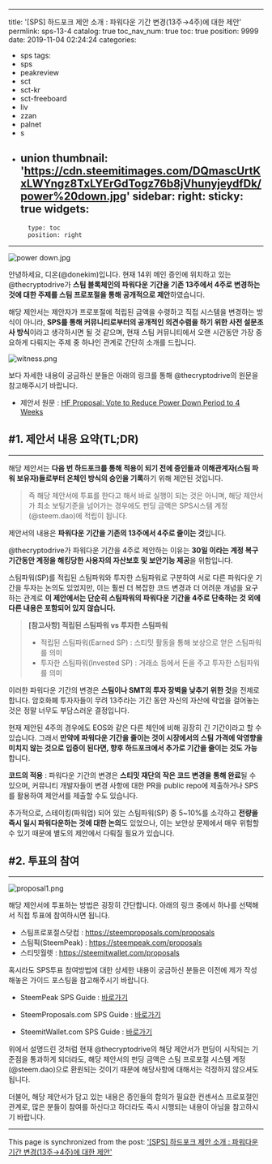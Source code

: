 
---
title: '[SPS] 하드포크 제안 소개 : 파워다운 기간 변경(13주→4주)에 대한 제안'
permlink: sps-13-4
catalog: true
toc_nav_num: true
toc: true
position: 9999
date: 2019-11-04 02:24:24
categories:
- sps
tags:
- sps
- peakreview
- sct
- sct-kr
- sct-freeboard
- liv
- zzan
- palnet
- s
- union
thumbnail: 'https://cdn.steemitimages.com/DQmascUrtKxLWYngz8TxLYErGdTogz76b8jVhunyjeydfDk/power%20down.jpg'
sidebar:
    right:
        sticky: true
widgets:
    -
        type: toc
        position: right
---


![power down.jpg](https://cdn.steemitimages.com/DQmascUrtKxLWYngz8TxLYErGdTogz76b8jVhunyjeydfDk/power%20down.jpg)

안녕하세요, 디온(@donekim)입니다. 현재 14위 메인 증인에 위치하고 있는 @thecryptodrive가 **스팀 블록체인의 파워다운 기간을 기존 13주에서 4주로 변경하는 것에 대한 주제를 스팀 프로포절을 통해 공개적으로 제안**하였습니다. 

해당 제안서는 제안자가 프로포절에 적립된 금액을 수령하고 직접 시스템을 변경하는 방식이 아니라, **SPS를 통해 커뮤니티로부터의 공개적인 의견수렴을 하기 위한 사전 설문조사 방식**이라고 생각하시면 될 것 같으며, 현재 스팀 커뮤니티에서 오랜 시간동안 가장 중요하게 다뤄지는 주제 중 하나인 관계로 간단히 소개를 드립니다.

![witness.png](https://cdn.steemitimages.com/DQmUkyv25QURa2qPvuQZqj28N7omB5iob9tYbS4cCp8bqWk/witness.png)

보다 자세한 내용이 궁금하신 분들은 아래의 링크를 통해 @thecryptodrive의 원문을 참고해주시기 바랍니다.

- 제안서 원문 : [HF Proposal: Vote to Reduce Power Down Period to 4 Weeks](https://steemit.com/steemdao/@thecryptodrive/hf-proposal-vote-to-reduce-power-down-period-to-4-weeks)


## #1. 제안서 내용 요약(TL;DR)
---

해당 제안서는 **다음 번 하드포크를 통해 적용이 되기 전에 증인들과 이해관계자(스팀 파워 보유자)들로부터 온체인 방식의 승인을 기록**하기 위해 제안된 것입니다.

> 즉 해당 제안서에 투표를 한다고 해서 바로 실행이 되는 것은 아니며, 해당 제안서가 최소 보팅기준을 넘어가는 경우에도 펀딩 금액은 SPS시스템 계정(@steem.dao)에 적립이 됩니다.

제안서의 내용은 **파워다운 기간을 기존의 13주에서 4주로 줄이는 것**입니다. 

@thecryptodrive가 파워다운 기간을 4주로 제안하는 이유는 **30일 이라는 계정 복구 기간동안 계정을 해킹당한 사용자의 자산보호 및 보안기능 제공**을 위함입니다.

스팀파워(SP)를 적립된 스팀파워와 투자한 스팀파워로 구분하여 서로 다른 파워다운 기간을 두자는 논의도 있었지만, 이는 훨씬 더 복잡한 코드 변경과 더 어려운 개념을 요구하는 관계로 **이 제안에서는 단순히 스팀파워의 파워다운 기간을 4주로 단축하는 것 외에 다른 내용은 포함되어 있지 않습니다.**

> **[참고사항] 적립된 스팀파워 vs 투자한 스팀파워**
> - 적립된 스팀파워(Earned SP) : 스티밋 활동을 통해 보상으로 얻은 스팀파워를 의미
> - 투자한 스팀파워(Invested SP) : 거래소 등에서 돈을 주고 투자한 스팀파워를 의미

이러한 파워다운 기간의 변경은 **스팀이나 SMT의 투자 장벽을 낮추기 위한 것**을 전제로 합니다. 암호화폐 투자자들이 무려 13주라는 기간 동안 자신의 자산에 락업을 걸어놓는 것은 정말 너무도 부담스러운 결정입니다.

현재 제안된 4주의 경우에도 EOS와 같은 다른 체인에 비해 굉장히 긴 기간이라고 할 수 있습니다. 그래서 **만약에 파워다운 기간을 줄이는 것이 시장에서의 스팀 가격에 악영향을 미치지 않는 것으로 입증이 된다면, 향후 하드포크에서 추가로 기간을 줄이는 것도 가능**합니다.

**코드의 적용** : 파워다운 기간의 변경은 **스티밋 재단의 작은 코드 변경을 통해 완료**될 수 있으며, 커뮤니티 개발자들이 변경 사항에 대한 PR을 public repo에 제출하거나 SPS를 활용하여 제안서를 제출할 수도 있습니다.

추가적으로, 스테이킹(파워업) 되어 있는 스팀파워(SP) 중 5~10%를 소각하고 **전량을 즉시 일시 파워다운하는 것에 대한 논의**도 있었으나, 이는 보안상 문제에서 매우 위험할 수 있기 때문에 별도의 제안에서 다뤄질 필요가 있습니다.


## #2. 투표의 참여
---
![proposal1.png](https://cdn.steemitimages.com/DQmXiWGPVPMpy3nVfYNczDLLjz7QYDyaf5evvPjjfhYeora/proposal1.png)


해당 제안서에 투표하는 방법은 굉장히 간단합니다. 아래의 링크 중에서 하나를 선택해서 직접 투표에 참여하시면 됩니다.

- 스팀프로포절스닷컴 : https://steemproposals.com/proposals
- 스팀픽(SteemPeak) : https://steempeak.com/proposals
- 스티밋월렛 : https://steemitwallet.com/proposals

혹시라도 SPS투표 참여방법에 대한 상세한 내용이 궁금하신 분들은 이전에 제가 작성해놓은 가이드 포스팅을 참고해주시기 바랍니다.

- SteemPeak SPS Guide : [바로가기](https://www.steemcoinpan.com/sct/@donekim/4cw7w2)

- SteemProposals.com SPS Guide : [바로가기](https://www.steemcoinpan.com/sct/@donekim/steem-proposals)

- SteemitWallet.com SPS Guide : [바로가기](https://www.steemcoinpan.com/sct/@donekim/sps-ui)


위에서 설명드린 것처럼 현재 @thecryptodrive의 해당 제안서가 펀딩이 시작되는 기준점을 통과하게 되더라도, 해당 제안서의 펀딩 금액은 스팀 프로포절 시스템 계정(@steem.dao)으로 환원되는 것이기 때문에 해당사항에 대해서는 걱정하지 않으셔도 됩니다.

더불어, 해당 제안서가 담고 있는 내용은 증인들의 합의가 필요한 컨센서스 프로포절인 관계로, 많은 분들이 참여를 하신다고 하더라도 즉시 시행되는 내용이 아님을 참고하시기 바랍니다.

- - -

This page is synchronized from the post: ['[SPS] 하드포크 제안 소개 : 파워다운 기간 변경(13주→4주)에 대한 제안'](https://steemit.com/@donekim/sps-13-4)
